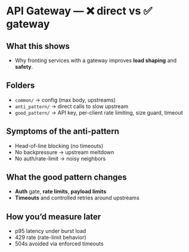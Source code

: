 
# API Gateway — ❌ direct vs ✅ gateway

## What this shows
- Why fronting services with a gateway improves **load shaping** and **safety**.

## Folders
- `common/` → config (max body, upstreams)
- `anti_pattern/` → direct calls to slow upstream
- `good_pattern/` → API key, per-client rate limiting, size guard, timeout

## Symptoms of the anti-pattern
- Head-of-line blocking (no timeouts)
- No backpressure → upstream meltdown
- No auth/rate-limit → noisy neighbors

## What the good pattern changes
- **Auth** gate, **rate limits**, **payload limits**
- **Timeouts** and controlled retries around upstreams

## How you’d measure later
- p95 latency under burst load
- 429 rate (rate-limit behavior)
- 504s avoided via enforced timeouts
